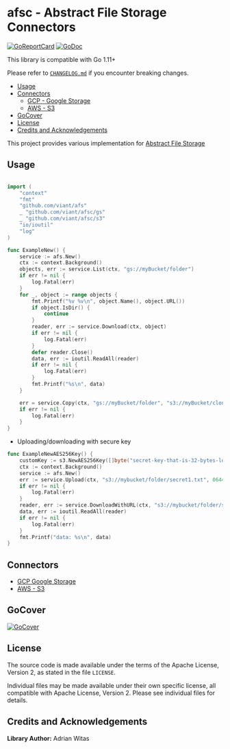 # afsc - Abstract File Storage Connectors

[![GoReportCard](https://goreportcard.com/badge/github.com/viant/afsc)](https://goreportcard.com/report/github.com/viant/afsc)
[![GoDoc](https://godoc.org/github.com/viant/afsc?status.svg)](https://godoc.org/github.com/viant/afsc)


This library is compatible with Go 1.11+

Please refer to [`CHANGELOG.md`](CHANGELOG.md) if you encounter breaking changes.

- [Usage](#usage)
- [Connectors](#connectors)
    * [GCP - Google Storage](gs)
    * [AWS - S3](s3)
- [GoCover](#gocover)
- [License](#license)
- [Credits and Acknowledgements](#credits-and-acknowledgements)

This project provides various implementation for [Abstract File Storage](https://github.com/viant/afs)

## Usage

```go

import (
	"context"
	"fmt"
	"github.com/viant/afs"
	_ "github.com/viant/afsc/gs"
	_ "github.com/viant/afsc/s3"
	"io/ioutil"
	"log"
)

func ExampleNew() {
	service := afs.New()
	ctx := context.Background()
	objects, err := service.List(ctx, "gs://myBucket/folder")
	if err != nil {
		log.Fatal(err)
	}
	for _, object := range objects {
		fmt.Printf("%v %v\n", object.Name(), object.URL())
		if object.IsDir() {
			continue
		}
		reader, err := service.Download(ctx, object)
		if err != nil {
			log.Fatal(err)
		}
		defer reader.Close()
		data, err := ioutil.ReadAll(reader)
		if err != nil {
			log.Fatal(err)
		}
		fmt.Printf("%s\n", data)
	}

	err = service.Copy(ctx, "gs://myBucket/folder", "s3://myBucket/cloned")
	if err != nil {
		log.Fatal(err)
	}
}

```

- Uploading/downloading with secure key

```go
func ExampleNewAES256Key() {
	customKey := s3.NewAES256Key([]byte("secret-key-that-is-32-bytes-long"))
	ctx := context.Background()
	service := afs.New()
	err := service.Upload(ctx, "s3://mybucket/folder/secret1.txt", 0644, strings.NewReader("my secret text"), customKey)
	if err != nil {
		log.Fatal(err)
	}
	reader, err := service.DownloadWithURL(ctx, "s3://mybucket/folder/secret1.txt", customKey)
	data, err := ioutil.ReadAll(reader)
	if err != nil {
		log.Fatal(err)
	}
	fmt.Printf("data: %s\n", data)
}
```

## Connectors 

- [GCP Google Storage](gs)
- [AWS - S3](s3)

## GoCover

[![GoCover](https://gocover.io/github.com/viant/afsc)](https://gocover.io/github.com/viant/afsc)

## License

The source code is made available under the terms of the Apache License, Version 2, as stated in the file `LICENSE`.

Individual files may be made available under their own specific license,
all compatible with Apache License, Version 2. Please see individual files for details.

<a name="Credits-and-Acknowledgements"></a>

## Credits and Acknowledgements

**Library Author:** Adrian Witas

